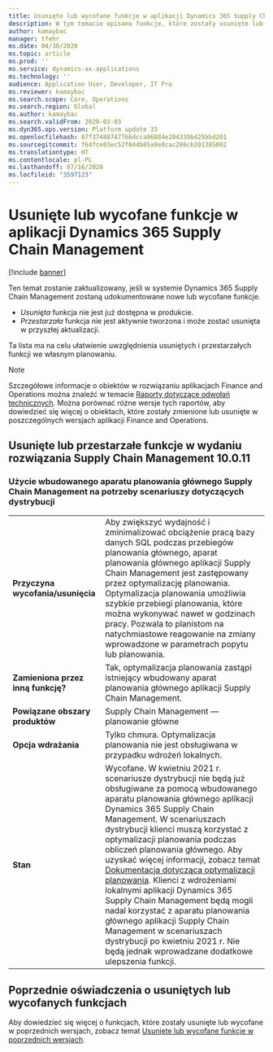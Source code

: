 ```yaml
---
title: Usunięte lub wycofane funkcje w aplikacji Dynamics 365 Supply Chain Management
description: W tym temacie opisano funkcje, które zostały usunięte lub są przeznaczone do usunięcia w Dynamics 365 Supply Chain Management.
author: kamaybac
manager: tfehr
ms.date: 04/30/2020
ms.topic: article
ms.prod: ''
ms.service: dynamics-ax-applications
ms.technology: ''
audience: Application User, Developer, IT Pro
ms.reviewer: kamaybac
ms.search.scope: Core, Operations
ms.search.region: Global
ms.author: kamaybac
ms.search.validFrom: 2020-03-03
ms.dyn365.ops.version: Platform update 33
ms.openlocfilehash: 07f37488747766dcca96884e204339b425bbd201
ms.sourcegitcommit: f64fce03ec52f844b05a9e8cac286cb201385002
ms.translationtype: HT
ms.contentlocale: pl-PL
ms.lasthandoff: 07/16/2020
ms.locfileid: "3597123"
---
```

# <a name="removed-or-deprecated-features-in-dynamics-365-supply-chain-management"></a>Usunięte lub wycofane funkcje w aplikacji Dynamics 365 Supply Chain Management

[!include [banner](../includes/banner.md)]

Ten temat zostanie zaktualizowany, jeśli w systemie Dynamics 365 Supply Chain Management zostaną udokumentowane nowe lub wycofane funkcje.

- *Usunięta* funkcja nie jest już dostępna w produkcie.
- *Przestarzała* funkcja nie jest aktywnie tworzona i może zostać usunięta w przyszłej aktualizacji.

Ta lista ma na celu ułatwienie uwzględnienia usuniętych i przestarzałych funkcji we własnym planowaniu.

> [!NOTE]
> Szczegółowe informacje o obiektów w rozwiązaniu aplikacjach Finance and Operations można znaleźć w temacie [Raporty dotyczące odwołań technicznych](https://mbs.microsoft.com/customersource/northamerica/AX/downloads/reports/axtechrefrep). Można porównać różne wersje tych raportów, aby dowiedzieć się więcej o obiektach, które zostały zmienione lub usunięte w poszczególnych wersjach aplikacji Finance and Operations.

## <a name="features-removed-or-deprecated-in-the-supply-chain-management-10011-release"></a>Usunięte lub przestarzałe funkcje w wydaniu rozwiązania Supply Chain Management 10.0.11

### <a name="use-of-built-in-supply-chain-management-master-planning-engine-for-distribution-scenarios"></a>Użycie wbudowanego aparatu planowania głównego Supply Chain Management na potrzeby scenariuszy dotyczących dystrybucji

|   |  |
|------------|--------------------|
| **Przyczyna wycofania/usunięcia** | Aby zwiększyć wydajność i zminimalizować obciążenie pracą bazy danych SQL podczas przebiegów planowania głównego, aparat planowania głównego aplikacji Supply Chain Management jest zastępowany przez optymalizację planowania. Optymalizacja planowania umożliwia szybkie przebiegi planowania, które można wykonywać nawet w godzinach pracy. Pozwala to planistom na natychmiastowe reagowanie na zmiany wprowadzone w parametrach popytu lub planowania. |
| **Zamieniona przez inną funkcję?**   | Tak, optymalizacja planowania zastąpi istniejący wbudowany aparat planowania głównego aplikacji Supply Chain Management. |
| **Powiązane obszary produktów**         | Supply Chain Management — planowanie główne |
| **Opcja wdrażania**              | Tylko chmura. Optymalizacja planowania nie jest obsługiwana w przypadku wdrożeń lokalnych. |
| **Stan**                         | Wycofane. W kwietniu 2021 r. scenariusze dystrybucji nie będą już obsługiwane za pomocą wbudowanego aparatu planowania głównego aplikacji Dynamics 365 Supply Chain Management. W scenariuszach dystrybucji klienci muszą korzystać z optymalizacji planowania podczas obliczeń planowania głównego. Aby uzyskać więcej informacji, zobacz temat [Dokumentacja dotycząca optymalizacji planowania](https://go.microsoft.com/fwlink/?linkid=2105830). Klienci z wdrożeniami lokalnymi aplikacji Dynamics 365 Supply Chain Management będą mogli nadal korzystać z aparatu planowania głównego aplikacji Supply Chain Management w scenariuszach dystrybucji po kwietniu 2021 r. Nie będą jednak wprowadzane dodatkowe ulepszenia funkcji. |

## <a name="previous-announcements-about-removed-or-deprecated-features"></a>Poprzednie oświadczenia o usuniętych lub wycofanych funkcjach

Aby dowiedzieć się więcej o funkcjach, które zostały usunięte lub wycofane w poprzednich wersjach, zobacz temat [Usunięte lub wycofane funkcje w poprzednich wersjach](../../fin-ops-core/dev-itpro/migration-upgrade/deprecated-features.md).
